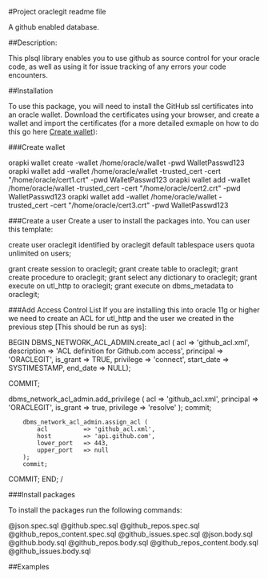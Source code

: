 #Project oraclegit readme file

A github enabled database.

##Description:

This plsql library enables you to use github as source control for your oracle code, as well as using it for issue tracking of any errors your code encounters.

##Installation

To use this package, you will need to install the GitHub ssl certificates into an oracle wallet. Download the certificates using your browser, and create a wallet and import the certificates (for a more detailed exmaple on how to do this go here [Create wallet](http://www.oracle-base.com/articles/misc/utl_http-and-ssl.php)):

###Create wallet

orapki wallet create -wallet /home/oracle/wallet -pwd WalletPasswd123
orapki wallet add -wallet /home/oracle/wallet -trusted_cert -cert "/home/oracle/cert1.crt" -pwd WalletPasswd123
orapki wallet add -wallet /home/oracle/wallet -trusted_cert -cert "/home/oracle/cert2.crt" -pwd WalletPasswd123
orapki wallet add -wallet /home/oracle/wallet -trusted_cert -cert "/home/oracle/cert3.crt" -pwd WalletPasswd123

###Create a user
Create a user to install the packages into. You can user this template:

create user oraclegit identified by oraclegit
default tablespace users
quota unlimited on users;

grant create session to oraclegit;
grant create table to oraclegit;
grant create procedure to oraclegit;
grant select any dictionary to oraclegit;
grant execute on utl_http to oraclegit;
grant execute on dbms_metadata to oraclegit;

###Add Access Control List
If you are installing this into oracle 11g or higher we need to create an ACL for utl_http and the user we created in the previous step [This should be run as sys]:

BEGIN
  DBMS_NETWORK_ACL_ADMIN.create_acl (
    acl          => 'github_acl.xml', 
    description  => 'ACL definition for Github.com access',
    principal    => 'ORACLEGIT',
    is_grant     => TRUE, 
    privilege    => 'connect',
    start_date   => SYSTIMESTAMP,
    end_date     => NULL);

  COMMIT;

dbms_network_acl_admin.add_privilege (
			acl	 => 'github_acl.xml',
			principal	 => 'ORACLEGIT',
			is_grant	 => true,
			privilege	 => 'resolve'
		);
		commit;

		dbms_network_acl_admin.assign_acl (
			acl          => 'github_acl.xml',
			host         => 'api.github.com',
			lower_port	 => 443,
			upper_port	 => null
		);
		commit;

  COMMIT;
END;
/

###Install packages

To install the packages run the following commands:

@json.spec.sql
@github.spec.sql
@github_repos.spec.sql
@github_repos_content.spec.sql
@github_issues.spec.sql
@json.body.sql
@github.body.sql
@github_repos.body.sql
@github_repos_content.body.sql
@github_issues.body.sql

##Examples